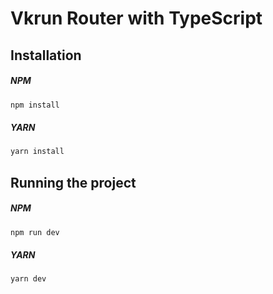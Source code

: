 # Vkrun Router with TypeScript

## Installation

##### NPM

```bash
npm install
```

##### YARN

```bash
yarn install
```

## Running the project

##### NPM

```bash
npm run dev
```

##### YARN

```bash
yarn dev
```
